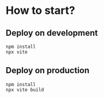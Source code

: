 # How to start?

## Deploy on development
```
npm install
npx vite
```
## Deploy on production
```
npm install
npx vite build
```
